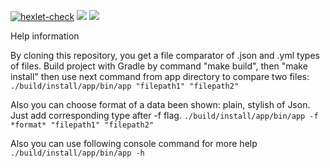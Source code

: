[![hexlet-check](https://github.com/Dengorl789/java-project-71/actions/workflows/hexlet-check.yml/badge.svg)](https://github.com/Dengorl789/java-project-71/actions/workflows/hexlet-check.yml)
<a href="https://codeclimate.com/github/Dengorl789/java-project-71/maintainability"><img src="https://api.codeclimate.com/v1/badges/6e30e8a3d5691346d8ee/maintainability" /></a>
<a href="https://codeclimate.com/github/Dengorl789/java-project-71/test_coverage"><img src="https://api.codeclimate.com/v1/badges/6e30e8a3d5691346d8ee/test_coverage" /></a>

Help information

By cloning this repository, you get a file comparator of .json and .yml types of files.
Build project with Gradle by command "make build", then "make install" then use next command from app directory to compare two files:
`./build/install/app/bin/app "filepath1" "filepath2"`

Also you can choose format of a data been shown: plain, stylish of Json. 
Just add corresponding type after -f flag.
`./build/install/app/bin/app -f *format* "filepath1" "filepath2"`

Also you can use following console command for more help
`./build/install/app/bin/app -h`


